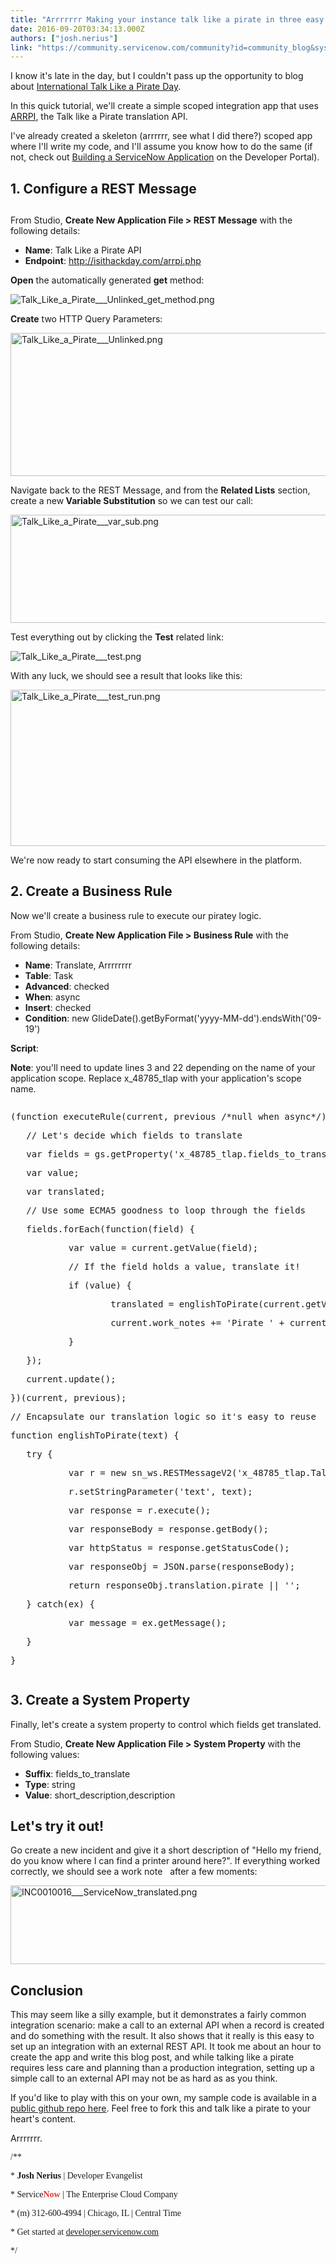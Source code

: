 ```yaml
---
title: "Arrrrrrr Making your instance talk like a pirate in three easy steps using the Talk like a Pirate Translation API"
date: 2016-09-20T03:34:13.000Z
authors: ["josh.nerius"]
link: "https://community.servicenow.com/community?id=community_blog&sys_id=e13e6e6ddbd0dbc01dcaf3231f96194e"
---
```

<p>I know it's late in the day, but I couldn't pass up the opportunity to blog about <a title="n.wikipedia.org/wiki/International_Talk_Like_a_Pirate_Day" href="https://en.wikipedia.org/wiki/International_Talk_Like_a_Pirate_Day">International Talk Like a Pirate Day</a>.</p><p></p><p>In this quick tutorial, we'll create a simple scoped integration app that uses <a title="ithackday.com/arrpi.php" href="http://isithackday.com/arrpi.php">ARRPI</a>, the Talk like a Pirate translation API.</p><p></p><p>I've already created a skeleton (arrrrrr, see what I did there?) scoped app where I'll write my code, and I'll assume you know how to do the same (if not, check out <a title="eveloper.servicenow.com/app.do#!/training/article/app_store_learn_path_build_app_helsinki_c_LabOneDevPortal/app_store_learn_path_build_app_helsinki_t_CreateApplication.dita?v=helsinki" href="https://developer.servicenow.com/app.do#!/training/article/app_store_learn_path_build_app_helsinki_c_LabOneDevPortal/app_store_learn_path_build_app_helsinki_t_CreateApplication.dita?v=helsinki">Building a ServiceNow Application</a> on the Developer Portal).</p><p></p><h2>1. Configure a REST Message</h2><h2></h2><p></p><p>From Studio, <strong>Create New Application File &gt; REST Message</strong> with the following details:</p><p></p><ul><li><strong>Name</strong>: Talk Like a Pirate API</li><li><strong>Endpoint</strong>: <a href="http://isithackday.com/arrpi.php" title="http://isithackday.com/arrpi.php">http://isithackday.com/arrpi.php</a></li></ul><p></p><p><strong>Open</strong> the automatically generated <strong>get</strong> method:</p><p><img   alt="Talk_Like_a_Pirate___Unlinked_get_method.png" class="image-2 jive-image" src="b303b731db505704ed6af3231f961919.iix" style="height: auto;"/></p><p></p><p><strong>Create</strong> two HTTP Query Parameters:</p><p><img   alt="Talk_Like_a_Pirate___Unlinked.png" class="image-1 jive-image" height="229" src="b894d8cedb905344e9737a9e0f9619a1.iix" style="height: 229px; width: 616.295px;" width="616"/></p><p></p><p>Navigate back to the REST Message, and from the <strong>Related Lists</strong> section, create a new<strong> Variable Substitution</strong> so we can test our call:</p><p><img   alt="Talk_Like_a_Pirate___var_sub.png" class="image-3 jive-image" src="5168914adb5c9f048c8ef4621f961964.iix" style="width: 620px; height: 173px;"/></p><p></p><p>Test everything out by clicking the <strong>Test</strong> related link:</p><p><img   alt="Talk_Like_a_Pirate___test.png" class="image-4 jive-image" src="4a56f8cedb9c57049c9ffb651f961949.iix" style="height: auto;"/></p><p>With any luck, we should see a result that looks like this:</p><p><img   alt="Talk_Like_a_Pirate___test_run.png" class="image-5 jive-image" src="d381504adbd417049c9ffb651f96199f.iix" style="width: 620px; height: 250px;"/></p><p></p><p>We're now ready to start consuming the API elsewhere in the platform.</p><p></p><h2>2. Create a Business Rule</h2><p></p><p>Now we'll create a business rule to execute our piratey logic.</p><p></p><p>From Studio, <strong>Create New Application File &gt; Business Rule</strong> with the following details:</p><p></p><ul><li><strong>Name</strong>: Translate, Arrrrrrrr</li><li><strong>Table</strong>: Task</li><li><strong>Advanced</strong>: checked</li><li><strong>When</strong>: async</li><li><strong>Insert</strong>: checked</li><li><strong>Condition</strong>: new GlideDate().getByFormat('yyyy-MM-dd').endsWith('09-19')</li></ul><p></p><p><strong>Script</strong>:</p><p></p><p><strong>Note</strong>: you'll need to update lines 3 and 22 depending on the name of your application scope. Replace x_48785_tlap with your application's scope name.</p><p></p><pre __default_attr="javascript" __jive_macro_name="code" class="jive_macro_code _jivemacro_uid_14743232077954896 jive_text_macro" data-renderedposition="1932.96875_8_1177_576" jivemacro_uid="_14743232077954896"><p>(function executeRule(current, previous /*null when async*/) {</p><p>   // Let's decide which fields to translate</p><p>   var fields = gs.getProperty('x_48785_tlap.fields_to_translate').split(',');</p><p>   var value;</p><p>   var translated;</p><p></p><p>   // Use some ECMA5 goodness to loop through the fields</p><p>   fields.forEach(function(field) {</p><p>           var value = current.getValue(field);</p><p></p><p>           // If the field holds a value, translate it! </p><p>           if (value) {</p><p>                   translated = englishToPirate(current.getValue(field));</p><p>                   current.work_notes += 'Pirate ' + current[field].getLabel() + ': ' + translated + '\n';</p><p>           }</p><p>   });</p><p></p><p>   current.update();</p><p></p><p>})(current, previous);</p><p></p><p>// Encapsulate our translation logic so it's easy to reuse</p><p>function englishToPirate(text) {</p><p>   try {</p><p>           var r = new sn_ws.RESTMessageV2('x_48785_tlap.Talk Like a Pirate API', 'get');</p><p>           r.setStringParameter('text', text);</p><p></p><p>           var response = r.execute();</p><p>           var responseBody = response.getBody();</p><p>           var httpStatus = response.getStatusCode();</p><p>           var responseObj = JSON.parse(responseBody);</p><p>           return responseObj.translation.pirate || '';</p><p>   } catch(ex) {</p><p>           var message = ex.getMessage();</p><p>   }</p><p>}</p></pre><p></p><h2>3. Create a System Property</h2><p></p><p>Finally, let's create a system property to control which fields get translated.</p><p></p><p>From Studio, <strong>Create New Application File &gt; System Property</strong> with the following values:</p><p></p><ul><li><strong>Suffix</strong>: fields_to_translate</li><li><strong>Type</strong>: string</li><li><strong>Value</strong>: short_description,description</li></ul><p></p><h2>Let's try it out!</h2><p></p><p>Go create a new incident and give it a short description of "Hello my friend, do you know where I can find a printer around here?". If everything worked correctly, we should see a work note   after a few moments:</p><p></p><p><img   alt="INC0010016___ServiceNow_translated.png" class="image-6 jive-image" src="6d7f6339db9c1704ed6af3231f9619b2.iix" style="width: 620px; height: 126px;"/></p><p></p><h2><strong>Conclusion</strong></h2><p></p><p>This may seem like a silly example, but it demonstrates a fairly common integration scenario: make a call to an external API when a record is created and do something with the result. It also shows that it really is this easy to set up an integration with an external REST API. It took me about an hour to create the app and write this blog post, and while talking like a pirate requires less care and planning than a production integration, setting up a simple call to an external API may not be as hard as as you think.</p><p></p><p>If you'd like to play with this on your own, my sample code is available in a <a title="ithub.com/jnerius/sn-arrpi-integration" href="https://github.com/jnerius/sn-arrpi-integration">public github repo here</a>. Feel free to fork this and talk like a pirate to your heart's content.</p><p></p><p>Arrrrrrr.</p><p></p><p></p><p class="p1"><span class="s1" style="font-family: 'andale mono', times;">/**</span></p><p class="p1"><span class="s1" style="font-family: 'andale mono', times;"><strong> </strong>*<strong> Josh Nerius</strong> | Developer Evangelist</span></p><p class="p1"><span style="font-family: 'andale mono', times;"><span class="s1"> * Service</span><span class="s2" style="color: #e23d39;"><strong>Now</strong></span><span class="s3"><strong> </strong></span><span class="s1">| The Enterprise Cloud Company</span></span></p><p class="p1"><span class="s1" style="font-family: 'andale mono', times;"> * (m) 312-600-4994 | Chicago, IL | Central Time</span></p><p class="p3"><span style="font-family: 'andale mono', times;"><span class="s4"> </span><span class="s5">* Get started at <a href="https://developer.servicenow.com/"><span class="s6">developer.servicenow.com</span></a> </span></span></p><p class="p4"><span class="s1" style="font-family: 'andale mono', times;"> */</span></p>